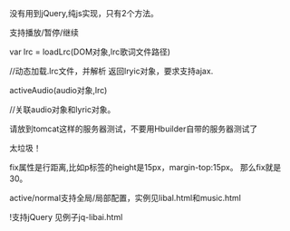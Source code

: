 没有用到jQuery,纯js实现，只有2个方法。

支持播放/暂停/继续

var lrc = loadLrc(DOM对象,lrc歌词文件路径) 

//动态加载.lrc文件，并解析 返回lryic对象，要求支持ajax.

activeAudio(audio对象,lrc)

//关联audio对象和lyric对象。

请放到tomcat这样的服务器测试，不要用Hbuilder自带的服务器测试了

太垃圾！

fix属性是行距离,比如p标签的height是15px，margin-top:15px。
那么fix就是30。

active/normal支持全局/局部配置，实例见libal.html和music.html

!支持jQuery
见例子jq-libai.html